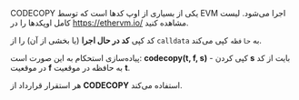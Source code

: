 CODECOPY یکی از بسیاری از اوپ کدها است که توسط EVM اجرا می‌شود. لیست کامل اوپکدها را در <a href="https://ethervm.io/" target="_blank">https://ethervm.io/</a> مشاهده کنید.

کد کپی **کد در حال اجرا** (یا بخشی از آن) را از `calldata` به `حافظه` کپی می‌کند.

پیاده‌سازی استحکام به این صورت است: **codecopy(t, f, s)** - کپی کردن **s** بایت از کد در موقعیت **f** به حافظه در موقعیت **t**.

هر استقرار قرارداد از **CODECOPY** استفاده می‌کند.
